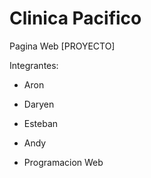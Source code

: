 # Clinica Pacifico
Pagina Web [PROYECTO]

Integrantes:

- Aron
- Daryen
- Esteban
- Andy
 
 - Programacion Web